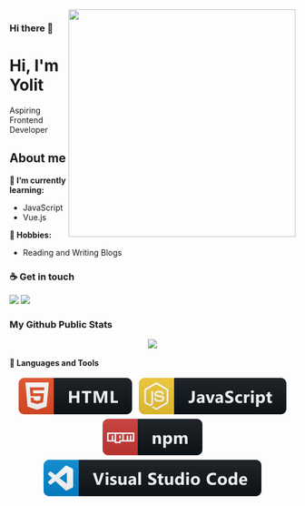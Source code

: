 <img align="right" width="400" height="400" src="https://avatars3.githubusercontent.com/u/64231666?s=460&v=4">

### Hi there 👋

# Hi, I'm Yolit

Aspiring Frontend Developer 

## About me 

**🌱 I’m currently learning:**
- JavaScript
- Vue.js

**💬 Hobbies:**
- Reading and Writing Blogs

### ☕ Get in touch
[<img src="https://img.shields.io/badge/twitter-%231DA1F2.svg?&style=for-the-badge&logo=twitter&logoColor=white" />](https://twitter.com/yolit_zr) [<img src="https://img.shields.io/badge/linkedin-%230077B5.svg?&style=for-the-badge&logo=linkedin&logoColor=white" />](https://www.linkedin.com/in/yolitzacarias/)

### My Github Public Stats
<p align = "center">
  <img src = "https://github-readme-stats.vercel.app/api?username=yolitzr&show_icons=true&title_color=E88795&icon_color=FF33FF&text_color=D6BCD5&bg_color=151515">
</p>

**🔭 Languages and Tools**

<p align="center">
 <img src="https://github.com/anishghimire603/anishghimire603/blob/master/Assets/html.svg" alt="html" style="vertical-align:top; margin:4px">
 <img src="https://github.com/anishghimire603/anishghimire603/blob/master/Assets/javascript.svg" alt="javascript" style="vertical-align:top; margin:4px">
 <img src="https://github.com/anishghimire603/anishghimire603/blob/master/Assets/npm.svg" alt="npm" style="vertical-align:top; margin:4px">
 <img src="https://github.com/anishghimire603/anishghimire603/blob/master/Assets/visualstudio_code.svg" alt="vscode" style="vertical-align:top; margin:4px">
</p>
<!--
**yolitzr/yolitzr** is a ✨ _special_ ✨ repository because its `README.md` (this file) appears on your GitHub profile.

Here are some ideas to get you started:

- 🔭 I’m currently working on ...
- 🌱 I’m currently learning ...
- 👯 I’m looking to collaborate on ...
- 🤔 I’m looking for help with ...
- 💬 Ask me about ...
- 📫 How to reach me: ...
- 😄 Pronouns: ...
- ⚡ Fun fact: ...
-->
